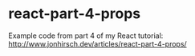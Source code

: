 # react-part-4-props

Example code from part 4 of my React tutorial: http://www.jonhirsch.dev/articles/react-part-4-props/
